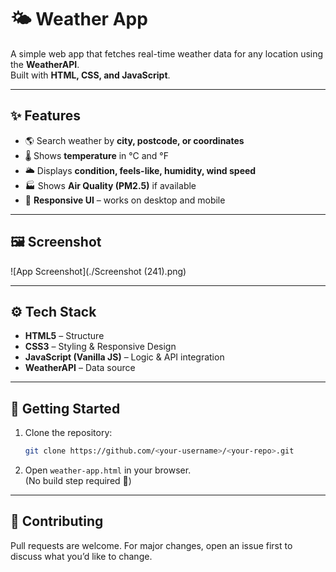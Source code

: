 # 🌤️ Weather App

A simple web app that fetches real-time weather data for any location using the **WeatherAPI**.  
Built with **HTML, CSS, and JavaScript**.

---

## ✨ Features
- 🌎 Search weather by **city, postcode, or coordinates**  
- 🌡️ Shows **temperature** in °C and °F  
- 🌥️ Displays **condition, feels-like, humidity, wind speed**  
- 🏭 Shows **Air Quality (PM2.5)** if available  
- 📱 **Responsive UI** – works on desktop and mobile  

---

## 🖼️ Screenshot
![App Screenshot](./Screenshot (241).png)

---

## ⚙️ Tech Stack
- **HTML5** – Structure  
- **CSS3** – Styling & Responsive Design  
- **JavaScript (Vanilla JS)** – Logic & API integration  
- **WeatherAPI** – Data source  

---

## 🚀 Getting Started
1. Clone the repository:
   ```bash
   git clone https://github.com/<your-username>/<your-repo>.git
   ```
2. Open `weather-app.html` in your browser.  
   (No build step required 🚀)

---

## 🤝 Contributing
Pull requests are welcome. For major changes, open an issue first to discuss what you’d like to change.
